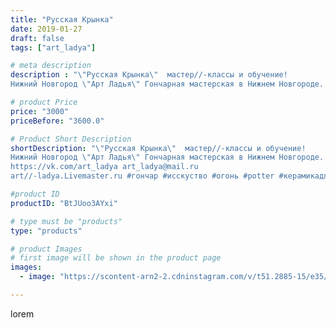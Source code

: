 ```yaml
---
title: "Русская Крынка"
date: 2019-01-27
draft: false
tags: ["art_ladya"]

# meta description
description : "\"Русская Крынка\"  мастер//-классы и обучение!
Нижний Новгород \"Арт Ладья\" Гончарная мастерская в Нижнем Новгороде. Изготовление керамики и мастер//-классы п"

# product Price
price: "3000"
priceBefore: "3600.0"

# Product Short Description
shortDescription: "\"Русская Крынка\"  мастер//-классы и обучение!
Нижний Новгород \"Арт Ладья\" Гончарная мастерская в Нижнем Новгороде. Изготовление керамики и мастер//-классы по обучению. 
https://vk.com/art_ladya art_ladya@mail.ru 
art//-ladya.Livemaster.ru #гончар #исскуство #огонь #potter #керамикадляинтерьера #керамикаручнаяработа #гончарнаямастерская #керамиканазаказ #handmade #посудаизглины #керамика #гончарнаяпосуда #эксклюзивнаякерамика #dishes #decor #ceramicar #nntoday #claygoods #фестиваль #earthenware #ceramic #design #fire #нижнийновгород #ceramicart #гончарныйкруг #clay #авторскаякерамика #мастеркласс #крынка"

#product ID
productID: "BtJUoo3AYxi"

# type must be "products"
type: "products"

# product Images
# first image will be shown in the product page
images:
  - image: "https://scontent-arn2-2.cdninstagram.com/v/t51.2885-15/e35/50183202_165071337795557_3385417049660153838_n.jpg?tp=1&_nc_ht=scontent-arn2-2.cdninstagram.com&_nc_cat=105&_nc_ohc=cpj0LT1sQIEAX_10K4O&ccb=7-4&oh=eecafb6d6e4a152d98af3a1663c2c070&oe=6082F65C&_nc_sid=86f79a&ig_cache_key=MTk2NjE5MzQ2NTkwNTc0NDk5NA%3D%3D.2-ccb7-4"

---
```

lorem
